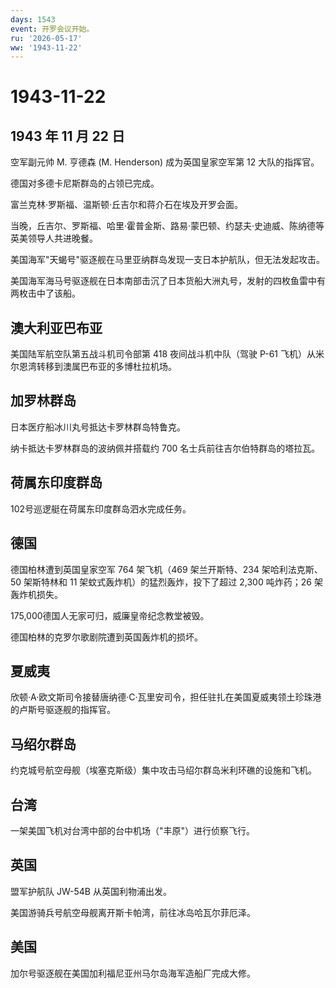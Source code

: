 ```yaml
---
days: 1543
event: 开罗会议开始。
ru: '2026-05-17'
ww: '1943-11-22'
---
```


# 1943-11-22

## 1943 年 11 月 22 日

空军副元帅 M. 亨德森 (M. Henderson) 成为英国皇家空军第 12 大队的指挥官。

德国对多德卡尼斯群岛的占领已完成。

富兰克林·罗斯福、温斯顿·丘吉尔和蒋介石在埃及开罗会面。

当晚，丘吉尔、罗斯福、哈里·霍普金斯、路易·蒙巴顿、约瑟夫·史迪威、陈纳德等英美领导人共进晚餐。

美国海军"天蝎号"驱逐舰在马里亚纳群岛发现一支日本护航队，但无法发起攻击。

美国海军海马号驱逐舰在日本南部击沉了日本货船大洲丸号，发射的四枚鱼雷中有两枚击中了该船。

## 澳大利亚巴布亚

美国陆军航空队第五战斗机司令部第 418 夜间战斗机中队（驾驶 P-61
飞机）从米尔恩湾转移到澳属巴布亚的多博杜拉机场。

## 加罗林群岛

日本医疗船冰川丸号抵达卡罗林群岛特鲁克。

纳卡抵达卡罗林群岛的波纳佩并搭载约 700 名士兵前往吉尔伯特群岛的塔拉瓦。

## 荷属东印度群岛

102号巡逻艇在荷属东印度群岛泗水完成任务。

## 德国

德国柏林遭到英国皇家空军 764 架飞机（469 架兰开斯特、234
架哈利法克斯、50 架斯特林和 11 架蚊式轰炸机）的猛烈轰炸，投下了超过
2,300 吨炸药；26 架轰炸机损失。

175,000德国人无家可归，威廉皇帝纪念教堂被毁。

德国柏林的克罗尔歌剧院遭到英国轰炸机的损坏。

## 夏威夷

欣顿·A·欧文斯司令接替唐纳德·C·瓦里安司令，担任驻扎在美国夏威夷领土珍珠港的卢斯号驱逐舰的指挥官。

## 马绍尔群岛

约克城号航空母舰（埃塞克斯级）集中攻击马绍尔群岛米利环礁的设施和飞机。

## 台湾

一架美国飞机对台湾中部的台中机场（"丰原"）进行侦察飞行。

## 英国

盟军护航队 JW-54B 从英国利物浦出发。

美国游骑兵号航空母舰离开斯卡帕湾，前往冰岛哈瓦尔菲厄泽。

## 美国

加尔号驱逐舰在美国加利福尼亚州马尔岛海军造船厂完成大修。
